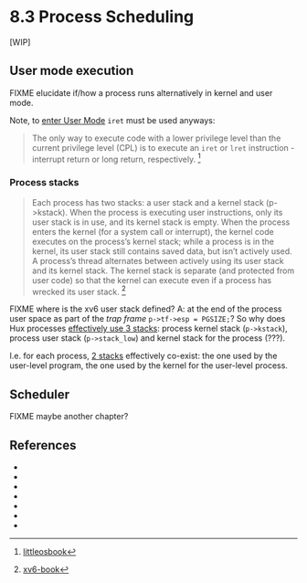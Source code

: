 # 8.3 Process Scheduling

[WIP]

## User mode execution

FIXME elucidate if/how a process runs alternatively in kernel and user mode.


Note, to [enter User Mode](https://littleosbook.github.io/#entering-user-mode)
`iret` must be used anyways:

> The only way to execute code with a lower privilege level than the current
> privilege level (CPL) is to execute an `iret` or `lret` instruction -
> interrupt return or long return, respectively. [^littleosbook]


### Process stacks

> Each process has two stacks: a user stack and a kernel stack
> (p->kstack). When the process is executing user instructions, only its user
> stack is in use, and its kernel stack is empty. When the process enters the
> kernel (for a system call or interrupt), the kernel code executes on the
> process’s kernel stack; while a process is in the kernel, its user stack
> still contains saved data, but isn’t actively used. A process’s thread
> alternates between actively using its user stack and its kernel stack. The
> kernel stack is separate (and protected from user code) so that the kernel
> can execute even if a process has wrecked its user stack. [^xv6-book]

FIXME where is the xv6 user stack defined? A: at the end of the process user
space as part of the *trap frame* `p->tf->esp = PGSIZE;`? So why does Hux
processes [effectively use 3
stacks](https://github.com/josehu07/hux-kernel/wiki/14.-User-Mode-Execution#a-quick-recap-of-system-state):
process kernel stack (`p->kstack`), process user stack (`p->stack_low`) and
kernel stack for the process (???).


I.e. for each process, [2 stacks](https://stackoverflow.com/a/64922355/421846)
effectively co-exist: the one used by the user-level program, the one used by
the kernel for the user-level process.


## Scheduler

FIXME maybe another chapter?

## References

- [^xv6-annotated]: [xv6-annotated](https://github.com/palladian1/xv6-annotated/blob/main/spin_locks.md)
- [^OSTEP-locks]: [OSTEP-locks](https://pages.cs.wisc.edu/~remzi/OSTEP/threads-locks.pdf)
- [^xv6-book]: [xv6-book](https://pdos.csail.mit.edu/6.828/2018/xv6/book-rev11.pdf)
- [^littleosbook]: [littleosbook](https://littleosbook.github.io/)
- [^hux-process]: [hux-process](https://github.com/josehu07/hux-kernel.wiki/blob/b0a30aca0cd301e86ed8d52c498d9294fa1c892c/13.-Abstraction-of-Process.md)
- [^hux-usermode]: [hux-usermode](https://github.com/josehu07/hux-kernel.wiki/blob/b0a30aca0cd301e86ed8d52c498d9294fa1c892c/14.-User-Mode-Execution.md)
- [^tehybel-osdev]: [tehybel-osdev](https://github.com/tehybel/osdev/)
